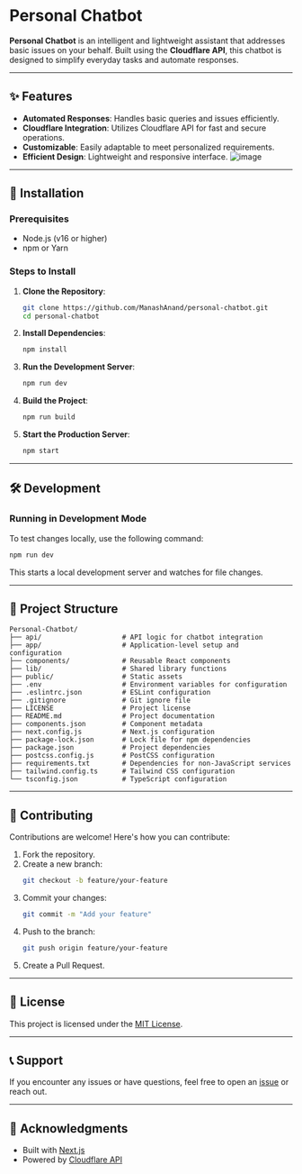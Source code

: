 # Personal Chatbot

**Personal Chatbot** is an intelligent and lightweight assistant that addresses basic issues on your behalf. Built using the **Cloudflare API**, this chatbot is designed to simplify everyday tasks and automate responses.

---


## ✨ Features

- **Automated Responses**: Handles basic queries and issues efficiently.
- **Cloudflare Integration**: Utilizes Cloudflare API for fast and secure operations.
- **Customizable**: Easily adaptable to meet personalized requirements.
- **Efficient Design**: Lightweight and responsive interface.
![image](https://github.com/user-attachments/assets/87bb4c06-3381-4484-857e-dcd2160acc12)

---

## 🚀 Installation

### Prerequisites

- Node.js (v16 or higher)
- npm or Yarn

### Steps to Install

1. **Clone the Repository**:
   ```bash
   git clone https://github.com/ManashAnand/personal-chatbot.git
   cd personal-chatbot
   ```

2. **Install Dependencies**:
   ```bash
   npm install
   ```

3. **Run the Development Server**:
   ```bash
   npm run dev
   ```

4. **Build the Project**:
   ```bash
   npm run build
   ```

5. **Start the Production Server**:
   ```bash
   npm start
   ```

---

## 🛠️ Development

### Running in Development Mode
To test changes locally, use the following command:
```bash
npm run dev
```

This starts a local development server and watches for file changes.

---

## 📁 Project Structure

```plaintext
Personal-Chatbot/
├── api/                    # API logic for chatbot integration
├── app/                    # Application-level setup and configuration
├── components/             # Reusable React components
├── lib/                    # Shared library functions
├── public/                 # Static assets
├── .env                    # Environment variables for configuration
├── .eslintrc.json          # ESLint configuration
├── .gitignore              # Git ignore file
├── LICENSE                 # Project license
├── README.md               # Project documentation
├── components.json         # Component metadata
├── next.config.js          # Next.js configuration
├── package-lock.json       # Lock file for npm dependencies
├── package.json            # Project dependencies
├── postcss.config.js       # PostCSS configuration
├── requirements.txt        # Dependencies for non-JavaScript services
├── tailwind.config.ts      # Tailwind CSS configuration
└── tsconfig.json           # TypeScript configuration

```

---

## 🤝 Contributing

Contributions are welcome! Here's how you can contribute:

1. Fork the repository.
2. Create a new branch:
   ```bash
   git checkout -b feature/your-feature
   ```
3. Commit your changes:
   ```bash
   git commit -m "Add your feature"
   ```
4. Push to the branch:
   ```bash
   git push origin feature/your-feature
   ```
5. Create a Pull Request.

---

## 📜 License

This project is licensed under the [MIT License](LICENSE).

---

## 📞 Support

If you encounter any issues or have questions, feel free to open an [issue](https://github.com/ManashAnand/personal-chatbot/issues) or reach out.

---

## 🌟 Acknowledgments

- Built with [Next.js](https://nextjs.org/)
- Powered by [Cloudflare API](https://developers.cloudflare.com/)
